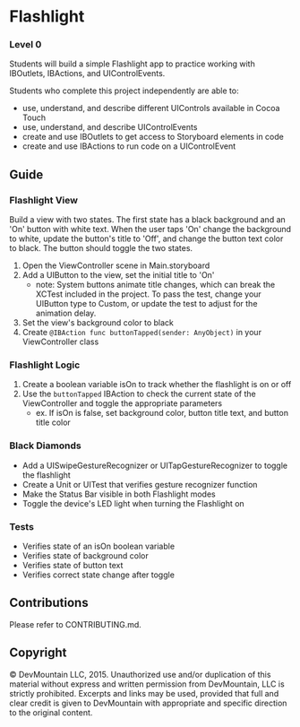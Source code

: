 # Flashlight

### Level 0

Students will build a simple Flashlight app to practice working with IBOutlets, IBActions, and UIControlEvents. 

Students who complete this project independently are able to:

* use, understand, and describe different UIControls available in Cocoa Touch
* use, understand, and describe UIControlEvents
* create and use IBOutlets to get access to Storyboard elements in code
* create and use IBActions to run code on a UIControlEvent 

## Guide

### Flashlight View

Build a view with two states. The first state has a black background and an 'On' button with white text. When the user taps 'On' change the background to white, update the button's title to 'Off', and change the button text color to black. The button should toggle the two states.

1. Open the ViewController scene in Main.storyboard
2. Add a UIButton to the view, set the initial title to 'On'
    * note: System buttons animate title changes, which can break the XCTest included in the project. To pass the test, change your UIButton type to Custom, or update the test to adjust for the animation delay.
3. Set the view's background color to black
4. Create ```@IBAction func buttonTapped(sender: AnyObject)``` in your ViewController class

### Flashlight Logic

1. Create a boolean variable isOn to track whether the flashlight is on or off
2. Use the ```buttonTapped``` IBAction to check the current state of the ViewController and toggle the appropriate parameters
    * ex. If isOn is false, set background color, button title text, and button title color

### Black Diamonds

* Add a UISwipeGestureRecognizer or UITapGestureRecognizer to toggle the flashlight
* Create a Unit or UITest that verifies gesture recognizer function
* Make the Status Bar visible in both Flashlight modes
* Toggle the device's LED light when turning the Flashlight on

### Tests

* Verifies state of an isOn boolean variable
* Verifies state of background color
* Verifies state of button text
* Verifies correct state change after toggle

## Contributions

Please refer to CONTRIBUTING.md.

## Copyright

© DevMountain LLC, 2015. Unauthorized use and/or duplication of this material without express and written permission from DevMountain, LLC is strictly prohibited. Excerpts and links may be used, provided that full and clear credit is given to DevMountain with appropriate and specific direction to the original content.